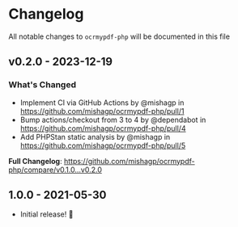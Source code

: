 # Changelog

All notable changes to `ocrmypdf-php` will be documented in this file

## v0.2.0 - 2023-12-19

### What's Changed

* Implement CI via GitHub Actions by @mishagp in https://github.com/mishagp/ocrmypdf-php/pull/1
* Bump actions/checkout from 3 to 4 by @dependabot in https://github.com/mishagp/ocrmypdf-php/pull/4
* Add PHPStan static analysis by @mishagp in https://github.com/mishagp/ocrmypdf-php/pull/5

**Full Changelog**: https://github.com/mishagp/ocrmypdf-php/compare/v0.1.0...v0.2.0

## 1.0.0 - 2021-05-30

- Initial release! 🎉
